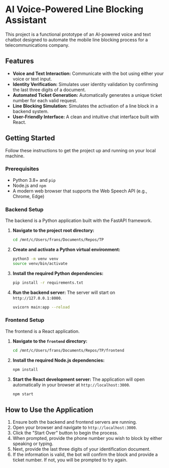 # AI Voice-Powered Line Blocking Assistant

This project is a functional prototype of an AI-powered voice and text chatbot designed to automate the mobile line blocking process for a telecommunications company.

## Features

- **Voice and Text Interaction:** Communicate with the bot using either your voice or text input.
- **Identity Verification:** Simulates user identity validation by confirming the last three digits of a document.
- **Automated Ticket Generation:** Automatically generates a unique ticket number for each valid request.
- **Line Blocking Simulation:** Simulates the activation of a line block in a backend system.
- **User-Friendly Interface:** A clean and intuitive chat interface built with React.

## Getting Started

Follow these instructions to get the project up and running on your local machine.

### Prerequisites

- Python 3.8+ and `pip`
- Node.js and `npm`
- A modern web browser that supports the Web Speech API (e.g., Chrome, Edge)

### Backend Setup

The backend is a Python application built with the FastAPI framework.

1.  **Navigate to the project root directory:**
    ```bash
    cd /mnt/c/Users/frans/Documents/Repos/TP
    ```

2.  **Create and activate a Python virtual environment:**
    ```bash
    python3 -m venv venv
    source venv/bin/activate
    ```

3.  **Install the required Python dependencies:**
    ```bash
    pip install -r requirements.txt
    ```

4.  **Run the backend server:**
    The server will start on `http://127.0.0.1:8000`.
    ```bash
    uvicorn main:app --reload
    ```

### Frontend Setup

The frontend is a React application.

1.  **Navigate to the `frontend` directory:**
    ```bash
    cd /mnt/c/Users/frans/Documents/Repos/TP/frontend
    ```

2.  **Install the required Node.js dependencies:**
    ```bash
    npm install
    ```

3.  **Start the React development server:**
    The application will open automatically in your browser at `http://localhost:3000`.
    ```bash
    npm start
    ```

## How to Use the Application

1.  Ensure both the backend and frontend servers are running.
2.  Open your browser and navigate to `http://localhost:3000`.
3.  Click the "Start Over" button to begin the process.
4.  When prompted, provide the phone number you wish to block by either speaking or typing.
5.  Next, provide the last three digits of your identification document.
6.  If the information is valid, the bot will confirm the block and provide a ticket number. If not, you will be prompted to try again.
